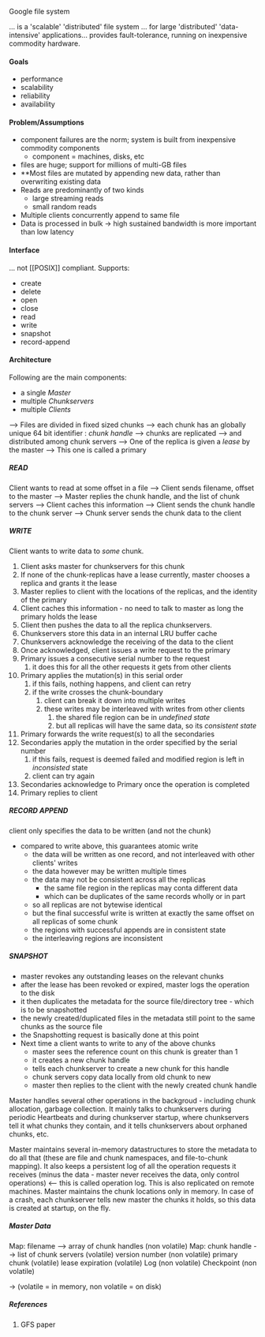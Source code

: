 Google file system

... is a 'scalable' 'distributed' file system
... for large 'distributed' 'data-intensive' applications... provides fault-tolerance, running on inexpensive commodity hardware.


#### Goals
- performance
- scalability
- reliability
- availability


#### Problem/Assumptions
- component failures are the norm; system is built from inexpensive commodity components
	- component = machines, disks, etc
- files are huge; support for millions of multi-GB files
- **Most files are mutated by appending new data, rather than overwriting existing data
- Reads are predominantly of two kinds
	- large streaming reads
	- small random reads
- Multiple clients concurrently append to same file
- Data is processed in bulk
	-> high sustained bandwidth is more important than low latency

#### Interface
... not [[POSIX]] compliant.
Supports:
- create
- delete
- open
- close
- read
- write
- snapshot
- record-append

#### Architecture
Following are the main components:
- a single *Master*
- multiple *Chunkservers*
- multiple *Clients*

--> Files are divided in fixed sized chunks
	--> each chunk has an globally unique 64 bit identifier : *chunk handle*
--> chunks are replicated
--> and distributed among chunk servers
--> One of the replica is given a *lease* by the master
	--> This one is called a primary

##### READ
Client wants to read at some offset in a file
--> Client sends filename, offset to the master
--> Master replies the chunk handle, and the list of chunk servers
--> Client caches this information
--> Client sends the chunk handle to the chunk server
--> Chunk server sends the chunk data to the client

##### WRITE
Client wants to write data to *some* chunk.
1. Client asks master for chunkservers for this chunk
2. If none of the chunk-replicas have a lease currently, master chooses a replica and grants it the lease
3. Master replies to client with the locations of the replicas, and the identity of the primary
4. Client caches this information - no need to talk to master as long the primary holds the lease
5. Client then pushes the data to all the replica chunkservers.
6. Chunkservers store this data in an internal LRU buffer cache
7. Chunkservers acknowledge the receiving of the data to the client
8. Once acknowledged, client issues a write request to the primary
9. Primary issues a consecutive serial number to the request
	1. it does this for all the other requests it gets from other clients
10. Primary applies the mutation(s) in this serial order
	1. if this fails, nothing happens, and client can retry
	2. if the write crosses the chunk-boundary
		1. client can break it down into multiple writes
		2. these writes may be interleaved with writes from other clients
			1. the shared file region can be in *undefined state*
			2. but all replicas will have the same data, so its *consistent state*
11. Primary forwards the write request(s) to all the secondaries
12. Secondaries apply the mutation in the order specified by the serial number
	1. if this fails, request is deemed failed and modified region is left in *inconsisted* state
	2. client can try again
13. Secondaries acknowledge to Primary once the operation is completed
14. Primary replies to client


##### RECORD APPEND
client only specifies the data to be written (and not the chunk)
- compared to write above, this guarantees atomic write
	- the data will be written as one record, and not interleaved with other clients' writes
	- the data however may be written multiple times
	- the data may not be consistent across all the replicas
		- the same file region in the replicas may conta different data
		- which can be duplicates of the same records wholly or in part
	- so all replicas are not bytewise identical
	- but the final successful write is written at exactly the same offset on all replicas of some chunk
	- the regions with successful appends are in consistent state
	- the interleaving regions are inconsistent


##### SNAPSHOT
- master revokes any outstanding leases on the relevant chunks
- after the lease has been revoked or expired, master logs the operation to the disk
- it then duplicates the metadata for the source file/directory tree - which is to be snapshotted
- the newly created/duplicated files in the metadata still point to the same chunks as the source file
- the Snapshotting request is basically done at this point
- Next time a client wants to write to any of the above chunks
	- master sees the reference count on this chunk is greater than 1
	- it creates a new chunk handle
	- tells each chunkserver to create a new chunk for this handle
	- chunk servers copy data locally from old chunk to new
	- master then replies to the client with the newly created chunk handle



Master handles several other operations in the backgroud - including chunk allocation, garbage collection.
It mainly talks to chunkservers during periodic Heartbeats and during chunkserver startup,
where chunkservers tell it what chunks they contain, and it tells chunkservers about orphaned chunks, etc.

Master maintains several in-memory datastructures to store the metadata to do all that (these are file and chunk namespaces, and file-to-chunk mapping).
It also keeps a persistent log of all the operation requests it receives (minus the data - master never receives the data, only control operations) <-- this is called operation log. This is also replicated on remote machines.
Master maintains the chunk locations only in memory. In case of a crash, each chunkserver tells new master the chunks it holds, so this data is created at startup, on the fly.


##### Master Data
Map:
		filename   -->   array of chunk handles (non volatile)
Map:
		chunk handle   -->   list of chunk servers (volatile)
										version number (non volatile)
										primary chunk (volatile)
										lease expiration (volatile)
Log (non volatile)
Checkpoint (non volatile)

->  (volatile = in memory, non volatile = on disk)

##### References
1. GFS paper